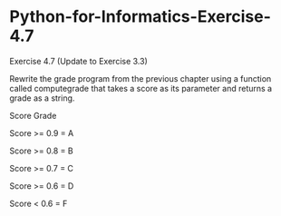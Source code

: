 # Python-for-Informatics-Exercise-4.7

Exercise 4.7
(Update to Exercise 3.3)

Rewrite the grade program from the previous chapter using a function
called computegrade that takes a score as its parameter and returns a grade
as a string.

Score Grade

Score >= 0.9 = A

Score >= 0.8 = B

Score >= 0.7 = C

Score >= 0.6 = D

Score < 0.6 = F
